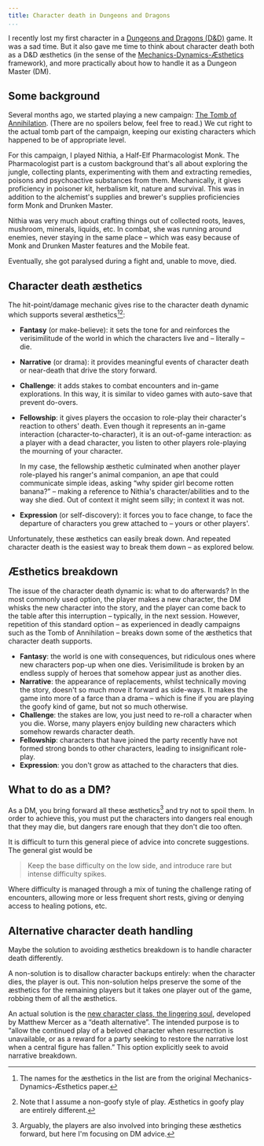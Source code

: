 ```yaml
---
title: Character death in Dungeons and Dragons
...
```


I recently lost my first character in a [Dungeons and Dragons (D&D)](https://www.youtube.com/watch?v=2PEt5RdNHNw) game.
It was a sad time.
But it also gave me time to think about character death both as a D&D æsthetics (in the sense of the [Mechanics-Dynamics-Æsthetics](http://www.cs.northwestern.edu/~hunicke/MDA.pdf) framework), and more practically about how to handle it as a Dungeon Master (DM).

## Some background

Several months ago, we started playing a new campaign: [The Tomb of Annihilation](http://dnd.wizards.com/products/tabletop-games/rpg-products/tomb-annihilation).
(There are no spoilers below, feel free to read.)
We cut right to the actual tomb part of the campaign, keeping our existing characters which happened to be of appropriate level.

For this campaign, I played Nithia, a Half-Elf Pharmacologist Monk.
The Pharmacologist part is a custom background that's all about exploring the jungle, collecting plants, experimenting with them and extracting remedies, poisons and psychoactive substances from them.
Mechanically, it gives proficiency in poisoner kit, herbalism kit, nature and survival.
This was in addition to the alchemist's supplies and brewer's supplies proficiencies form Monk and Drunken Master.

Nithia was very much about crafting things out of collected roots, leaves, mushroom, minerals, liquids, etc.
In combat, she was running around enemies, never staying in the same place – which was easy because of Monk and Drunken Master features and the Mobile feat.

Eventually, she got paralysed during a fight and, unable to move, died.


## Character death æsthetics

The hit-point/damage mechanic gives rise to the character death dynamic which supports several æsthetics[^names][^goofy]:

- **Fantasy** (or make-believe): it sets the tone for and reinforces the verisimilitude of the world in which the characters live and – literally – die.

- **Narrative** (or drama): it provides meaningful events of character death or near-death that drive the story forward.

- **Challenge**: it adds stakes to combat encounters and in-game explorations.
	In this way, it is similar to video games with auto-save that prevent do-overs.

- **Fellowship**: it gives players the occasion to role-play their character's reaction to others' death.
	Even though it represents an in-game interaction (character-to-character), it is an out-of-game interaction: as a player with a dead character, you listen to other players role-playing the mourning of your character.

	In my case, the fellowship æsthetic culminated when another player role-played his ranger's animal companion, an ape that could communicate simple ideas, asking “why spider girl become rotten banana?” – making a reference to Nithia's character/abilities and to the way she died.
	Out of context it might seem silly; in context it was not.

- **Expression** (or self-discovery): it forces you to face change, to face the departure of characters you grew attached to – yours or other players'.


Unfortunately, these æsthetics can easily break down.
And repeated character death is the easiest way to break them down – as explored below.


[^names]: The names for the æsthetics in the list are from the original Mechanics-Dynamics-Æsthetics paper.
[^goofy]: Note that I assume a non-goofy style of play. Æsthetics in goofy play are entirely different.


## Æsthetics breakdown

The issue of the character death dynamic is: what to do afterwards?
In the most commonly used option, the player makes a new character, the DM whisks the new character into the story, and the player can come back to the table after this interruption – typically, in the next session.
However, repetition of this standard option – as experienced in deadly campaigns such as the Tomb of Annihilation – breaks down some of the æsthetics that character death supports.

- **Fantasy**: the world is one with consequences, but ridiculous ones where new characters pop-up when one dies.
	Verisimilitude is broken by an endless supply of heroes that somehow appear just as another dies.
- **Narrative**: the appearance of replacements, whilst technically moving the story, doesn't so much move it forward as side-ways.
	It makes the game into more of a farce than a drama – which is fine if you are playing the goofy kind of game, but not so much otherwise.
- **Challenge**: the stakes are low, you just need to re-roll a character when you die.
	Worse, many players enjoy building new characters which somehow rewards character death.
- **Fellowship**: characters that have joined the party recently have not formed strong bonds to other characters, leading to insignificant role-play.
- **Expression**: you don't grow as attached to the characters that dies.


## What to do as a DM?

As a DM, you bring forward all these æsthetics[^players] and try not to spoil them.
In order to achieve this, you must put the characters into dangers real enough that they may die, but dangers rare enough that they don't die too often.

It is difficult to turn this general piece of advice into concrete suggestions.
The general gist would be

> Keep the base difficulty on the low side, and introduce rare but intense difficulty spikes.

Where difficulty is managed through a mix of tuning the challenge rating of encounters, allowing more or less frequent short rests, giving or denying access to healing potions, etc.


[^players]: Arguably, the players are also involved into bringing these æsthetics forward, but here I'm focusing on DM advice.


## Alternative character death handling

Maybe the solution to avoiding æsthetics breakdown is to handle character death differently.

A non-solution is to disallow character backups entirely: when the character dies, the player is out.
This non-solution helps preserve the some of the æsthetics for the remaining players but it takes one player out of the game, robbing them of all the æsthetics.

An actual solution is the [new character class, the lingering soul](https://www.dmsguild.com/product/226513/The-Lingering-Soul--Class-PostDeath-Option), developed by Matthew Mercer as a “death alternative”.
The intended purpose is to “allow the continued play of a beloved character when resurrection is unavailable, or as a reward for a party seeking to restore the narrative lost when a central figure has fallen.”
This option explicitly seek to avoid narrative breakdown.
